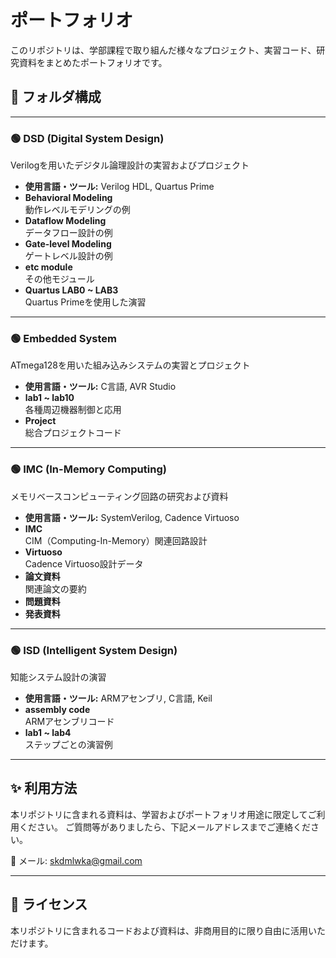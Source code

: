 # ポートフォリオ

このリポジトリは、学部課程で取り組んだ様々なプロジェクト、実習コード、研究資料をまとめたポートフォリオです。

## 📂 フォルダ構成

---

### 🟢 DSD (Digital System Design)
Verilogを用いたデジタル論理設計の実習およびプロジェクト
- **使用言語・ツール:** Verilog HDL, Quartus Prime
- **Behavioral Modeling**  
  動作レベルモデリングの例
- **Dataflow Modeling**  
  データフロー設計の例
- **Gate-level Modeling**  
  ゲートレベル設計の例
- **etc module**  
  その他モジュール
- **Quartus LAB0 ~ LAB3**  
  Quartus Primeを使用した演習

---

### 🟢 Embedded System
ATmega128を用いた組み込みシステムの実習とプロジェクト
- **使用言語・ツール:** C言語, AVR Studio
- **lab1 ~ lab10**  
  各種周辺機器制御と応用
- **Project**  
  総合プロジェクトコード

---

### 🟢 IMC (In-Memory Computing)
メモリベースコンピューティング回路の研究および資料
- **使用言語・ツール:** SystemVerilog, Cadence Virtuoso
- **IMC**  
  CIM（Computing-In-Memory）関連回路設計
- **Virtuoso**  
  Cadence Virtuoso設計データ
- **論文資料**  
  関連論文の要約
- **問題資料**
- **発表資料**

---

### 🟢 ISD (Intelligent System Design)
知能システム設計の演習
- **使用言語・ツール:** ARMアセンブリ, C言語, Keil
- **assembly code**  
  ARMアセンブリコード
- **lab1 ~ lab4**  
  ステップごとの演習例

---

## ✨ 利用方法
本リポジトリに含まれる資料は、学習およびポートフォリオ用途に限定してご利用ください。
ご質問等がありましたら、下記メールアドレスまでご連絡ください。

📧 メール: skdmlwka@gmail.com

---

## 📜 ライセンス
本リポジトリに含まれるコードおよび資料は、非商用目的に限り自由に活用いただけます。
